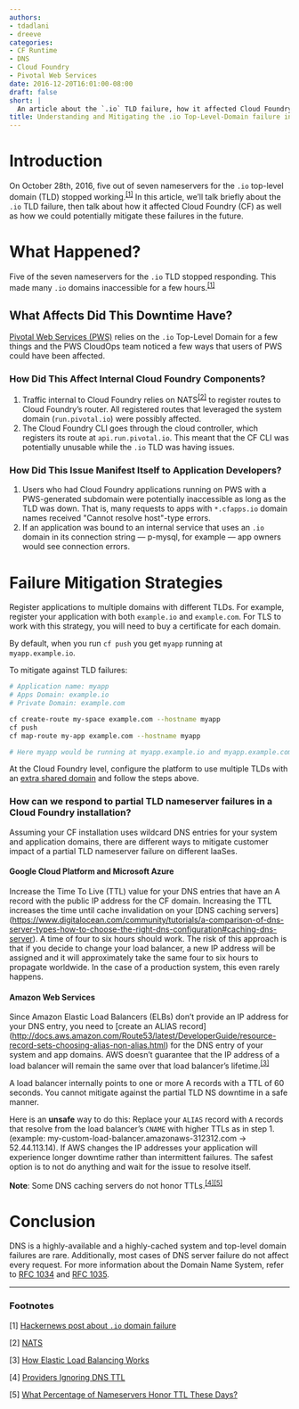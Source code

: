 ```yaml
---
authors:
- tdadlani
- dreeve
categories:
- CF Runtime
- DNS
- Cloud Foundry
- Pivotal Web Services
date: 2016-12-20T16:01:00-08:00
draft: false
short: |
  An article about the `.io` TLD failure, how it affected Cloud Foundry, as well as how we could potentially mitigate TLD failures in the future.
title: Understanding and Mitigating the .io Top-Level-Domain failure in Cloud Foundry and Pivotal Web Services
---
```


# Introduction

On October 28th, 2016, five out of seven nameservers for the `.io` top-level domain (TLD) stopped working.<sup><a href="#io-failure-ycombinator" class="alert-link">[1]</a></sup> In this article, we’ll talk briefly about the `.io` TLD failure, then talk about how it affected Cloud Foundry (CF) as well as how we could potentially mitigate these failures in the future.


# What Happened?

Five of the seven nameservers for the `.io` TLD stopped responding. This made many `.io` domains inaccessible for a few hours.<sup><a href="#io-failure-ycombinator" class="alert-link">[1]</a></sup>


## What Affects Did This Downtime Have?

[Pivotal Web Services (PWS)](http://run.pivotal.io) relies on the `.io` Top-Level Domain for a few things and the PWS CloudOps team noticed a few ways that users of PWS could have been affected.


### How Did This Affect Internal Cloud Foundry Components?

1. Traffic internal to Cloud Foundry relies on NATS<sup><a href="#nats" class="alert-link">[2]</a></sup> to register routes to Cloud Foundry’s router. All registered routes that leveraged the system domain (`run.pivotal.io`) were possibly affected.
1. The Cloud Foundry CLI goes through the cloud controller, which registers its route at `api.run.pivotal.io`. This meant that the CF CLI was potentially unusable while the `.io` TLD was having issues.


### How Did This Issue Manifest Itself to Application Developers?

1. Users who had Cloud Foundry applications running on PWS with a PWS-generated subdomain were potentially inaccessible as long as the TLD was down. That is, many requests to apps with `*.cfapps.io` domain names received "Cannot resolve host"-type errors.
1. If an application was bound to an internal service that uses an `.io` domain in its connection string &mdash; p-mysql, for example &mdash; app owners would see connection errors.


# Failure Mitigation Strategies

Register applications to multiple domains with different TLDs. For example, register your application with both `example.io` and `example.com`. For TLS to work with this strategy, you will need to buy a certificate for each domain.

By default, when you run `cf push` you get `myapp` running at `myapp.example.io`.

To mitigate against TLD failures:

~~~bash
# Application name: myapp
# Apps Domain: example.io
# Private Domain: example.com

cf create-route my-space example.com --hostname myapp
cf push
cf map-route my-app example.com --hostname myapp

# Here myapp would be running at myapp.example.io and myapp.example.com
~~~


At the Cloud Foundry level, configure the platform to use multiple TLDs with an [extra shared domain](https://docs.cloudfoundry.org/devguide/deploy-apps/routes-domains.html#shared-domains) and follow the steps above.


### How can we respond to partial TLD nameserver failures in a Cloud Foundry installation?

Assuming your CF installation uses wildcard DNS entries for your system and application domains, there are different ways to mitigate customer impact of a partial TLD nameserver failure on different IaaSes.


#### Google Cloud Platform and Microsoft Azure

Increase the Time To Live (TTL) value for your DNS entries that have an A record with the public IP address for the CF domain. Increasing the TTL increases the time until cache invalidation on your [DNS caching servers] (https://www.digitalocean.com/community/tutorials/a-comparison-of-dns-server-types-how-to-choose-the-right-dns-configuration#caching-dns-server). A time of four to six hours should work. The risk of this approach is that if you decide to change your load balancer, a new IP address will be assigned and it will approximately take the same four to six hours to propagate worldwide. In the case of a production system, this even rarely happens.

#### Amazon Web Services

Since Amazon Elastic Load Balancers (ELBs) don’t provide an IP address for your DNS entry, you need to [create an ALIAS record] (http://docs.aws.amazon.com/Route53/latest/DeveloperGuide/resource-record-sets-choosing-alias-non-alias.html) for the DNS entry of your system and app domains. AWS doesn’t guarantee that the IP address of a load balancer will remain the same over that load balancer’s lifetime.<sup><a href="#aws-load-balancer" class="alert-link">[3]</a></sup>

 A load balancer internally points to one or more A records with a TTL of 60 seconds. You cannot mitigate against the partial TLD NS downtime in a safe manner.

 Here is an **unsafe** way to do this: Replace your `ALIAS` record with `A` records that resolve from the load balancer’s `CNAME` with higher TTLs as in step 1. (example: my-custom-load-balancer.amazonaws-312312.com -> 52.44.113.14). If AWS changes the IP addresses your application will experience longer downtime rather than intermittent failures. The safest option is to not do anything and wait for the issue to resolve itself.

**Note**: Some DNS caching servers do not honor TTLs.<sup><a href="#dns-ttl-1" class="alert-link">[4]</a></sup><sup><a href="#dns-ttl-2" class="alert-link">[5]</a></sup>


# Conclusion

DNS is a highly-available and a highly-cached system and top-level domain failures are rare. Additionally, most cases of DNS server failure do not affect every request. For more information about the Domain Name System, refer to [RFC 1034](https://www.ietf.org/rfc/rfc1034.txt) and [RFC 1035](https://www.ietf.org/rfc/rfc1035.txt).

-------

### Footnotes

[1] <a name="io-failure-ycombinator"></a> [Hackernews post about `.io` domain failure](https://news.ycombinator.com/item?id=12813065)

[2] <a name="nats"></a> [NATS](https://nats.io/)

[3] <a name="aws-load-balancer"></a> [How Elastic Load Balancing Works](http://docs.aws.amazon.com/elasticloadbalancing/latest/userguide/how-elastic-load-balancing-works.html)

[4] <a name="dns-ttl-1"></a> [Providers Ignoring DNS TTL](https://ask.slashdot.org/story/05/04/18/198259/providers-ignoring-dns-ttl)

[5] <a name="dns-ttl-2"></a> [What Percentage of Nameservers Honor TTL These Days?](http://serverfault.com/questions/72363/what-percentage-of-nameservers-honor-ttl-these-days)
